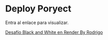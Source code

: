 # Deploy Poryect
Entra al enlace para visualizar.

[Desafío Black and White en Render By Rodrigo](https://prueba-modulo6-club-deportivo.onrender.com)

